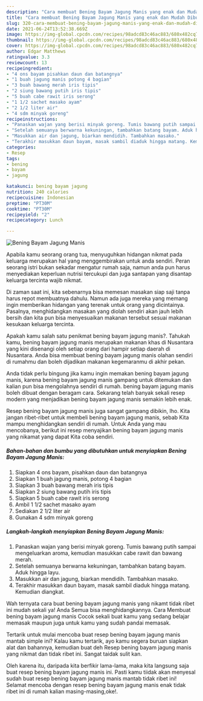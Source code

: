 ```yaml
---
description: "Cara membuat Bening Bayam Jagung Manis yang enak dan Mudah Dibuat"
title: "Cara membuat Bening Bayam Jagung Manis yang enak dan Mudah Dibuat"
slug: 320-cara-membuat-bening-bayam-jagung-manis-yang-enak-dan-mudah-dibuat
date: 2021-06-24T13:52:38.669Z
image: https://img-global.cpcdn.com/recipes/98adcd83c46ac883/680x482cq70/bening-bayam-jagung-manis-foto-resep-utama.jpg
thumbnail: https://img-global.cpcdn.com/recipes/98adcd83c46ac883/680x482cq70/bening-bayam-jagung-manis-foto-resep-utama.jpg
cover: https://img-global.cpcdn.com/recipes/98adcd83c46ac883/680x482cq70/bening-bayam-jagung-manis-foto-resep-utama.jpg
author: Edgar Matthews
ratingvalue: 3.3
reviewcount: 13
recipeingredient:
- "4 ons bayam pisahkan daun dan batangnya"
- "1 buah jagung manis potong 4 bagian"
- "3 buah bawang merah iris tipis"
- "2 siung bawang putih iris tipis"
- "5 buah cabe rawit iris serong"
- "1 1/2 sachet masako ayam"
- "2 1/2 liter air"
- "4 sdm minyak goreng"
recipeinstructions:
- "Panaskan wajan yang berisi minyak goreng. Tumis bawang putih sampai mengeluarkan aroma, kemudian masukkan cabe rawit dan bawang merah."
- "Setelah semuanya berwarna kekuningan, tambahkan batang bayam. Aduk hingga layu."
- "Masukkan air dan jagung, biarkan mendidih. Tambahkan masako."
- "Terakhir masukkan daun bayam, masak sambil diaduk hingga matang. Kemudian diangkat."
categories:
- Resep
tags:
- bening
- bayam
- jagung

katakunci: bening bayam jagung 
nutrition: 240 calories
recipecuisine: Indonesian
preptime: "PT30M"
cooktime: "PT30M"
recipeyield: "2"
recipecategory: Lunch

---
```



![Bening Bayam Jagung Manis](https://img-global.cpcdn.com/recipes/98adcd83c46ac883/680x482cq70/bening-bayam-jagung-manis-foto-resep-utama.jpg)

Apabila kamu seorang orang tua, menyuguhkan hidangan nikmat pada keluarga merupakan hal yang menggembirakan untuk anda sendiri. Peran seorang istri bukan sekadar mengatur rumah saja, namun anda pun harus menyediakan keperluan nutrisi tercukupi dan juga santapan yang disantap keluarga tercinta wajib nikmat.

Di zaman  saat ini, kita sebenarnya bisa memesan masakan siap saji tanpa harus repot membuatnya dahulu. Namun ada juga mereka yang memang ingin memberikan hidangan yang terenak untuk orang yang dicintainya. Pasalnya, menghidangkan masakan yang diolah sendiri akan jauh lebih bersih dan kita pun bisa menyesuaikan makanan tersebut sesuai makanan kesukaan keluarga tercinta. 



Apakah kamu salah satu penikmat bening bayam jagung manis?. Tahukah kamu, bening bayam jagung manis merupakan makanan khas di Nusantara yang kini disenangi oleh setiap orang dari hampir setiap daerah di Nusantara. Anda bisa membuat bening bayam jagung manis olahan sendiri di rumahmu dan boleh dijadikan makanan kegemaranmu di akhir pekan.

Anda tidak perlu bingung jika kamu ingin memakan bening bayam jagung manis, karena bening bayam jagung manis gampang untuk ditemukan dan kalian pun bisa mengolahnya sendiri di rumah. bening bayam jagung manis boleh dibuat dengan beragam cara. Sekarang telah banyak sekali resep modern yang menjadikan bening bayam jagung manis semakin lebih enak.

Resep bening bayam jagung manis juga sangat gampang dibikin, lho. Kita jangan ribet-ribet untuk membeli bening bayam jagung manis, sebab Kita mampu menghidangkan sendiri di rumah. Untuk Anda yang mau mencobanya, berikut ini resep menyajikan bening bayam jagung manis yang nikamat yang dapat Kita coba sendiri.

<!--inarticleads1-->

##### Bahan-bahan dan bumbu yang dibutuhkan untuk menyiapkan Bening Bayam Jagung Manis:

1. Siapkan 4 ons bayam, pisahkan daun dan batangnya
1. Siapkan 1 buah jagung manis, potong 4 bagian
1. Siapkan 3 buah bawang merah iris tipis
1. Siapkan 2 siung bawang putih iris tipis
1. Siapkan 5 buah cabe rawit iris serong
1. Ambil 1 1/2 sachet masako ayam
1. Sediakan 2 1/2 liter air
1. Gunakan 4 sdm minyak goreng




<!--inarticleads2-->

##### Langkah-langkah menyiapkan Bening Bayam Jagung Manis:

1. Panaskan wajan yang berisi minyak goreng. Tumis bawang putih sampai mengeluarkan aroma, kemudian masukkan cabe rawit dan bawang merah.
1. Setelah semuanya berwarna kekuningan, tambahkan batang bayam. Aduk hingga layu.
1. Masukkan air dan jagung, biarkan mendidih. Tambahkan masako.
1. Terakhir masukkan daun bayam, masak sambil diaduk hingga matang. Kemudian diangkat.




Wah ternyata cara buat bening bayam jagung manis yang nikamt tidak ribet ini mudah sekali ya! Anda Semua bisa menghidangkannya. Cara Membuat bening bayam jagung manis Cocok sekali buat kamu yang sedang belajar memasak maupun juga untuk kamu yang sudah pandai memasak.

Tertarik untuk mulai mencoba buat resep bening bayam jagung manis mantab simple ini? Kalau kamu tertarik, ayo kamu segera buruan siapkan alat dan bahannya, kemudian buat deh Resep bening bayam jagung manis yang nikmat dan tidak ribet ini. Sangat taidak sulit kan. 

Oleh karena itu, daripada kita berfikir lama-lama, maka kita langsung saja buat resep bening bayam jagung manis ini. Pasti kamu tiidak akan menyesal sudah buat resep bening bayam jagung manis mantab tidak ribet ini! Selamat mencoba dengan resep bening bayam jagung manis enak tidak ribet ini di rumah kalian masing-masing,oke!.

